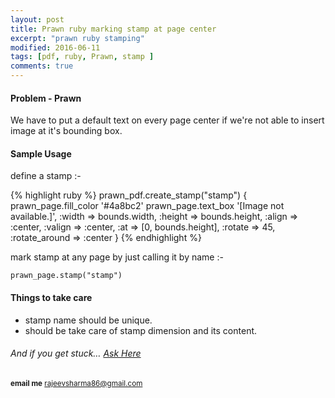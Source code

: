 ```yaml
---
layout: post
title: Prawn ruby marking stamp at page center  
excerpt: "prawn ruby stamping"
modified: 2016-06-11
tags: [pdf, ruby, Prawn, stamp ]
comments: true
---
```


#### Problem - Prawn
We have to put a default text on every page center if we're not able to
insert image at it's bounding box.

#### Sample Usage 

define a stamp :-

{% highlight ruby %}
prawn_pdf.create_stamp("stamp") {
prawn_page.fill_color '#4a8bc2'
prawn_page.text_box '[Image not available.]',
:width  => bounds.width,
:height => bounds.height,
:align  => :center,
:valign => :center,
:at     => [0, bounds.height],
:rotate => 45,
:rotate_around => :center
}
{% endhighlight %}

mark stamp at any page by just calling it by name :-

`prawn_page.stamp("stamp")`

#### Things to take care

 * stamp name should be unique.
 * should be take care of stamp dimension and its content.

######  And if you get stuck… [Ask Here](http://stackoverflow.com/)

<sup> <b>email me</b>  [rajeevsharma86@gmail.com](#myfootnote1)</sup>

